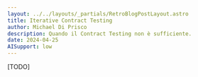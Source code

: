 ```yaml
---
layout: ../../layouts/_partials/RetroBlogPostLayout.astro
title: Iterative Contract Testing
author: Michael Di Prisco
description: Quando il Contract Testing non è sufficiente.
date: 2024-04-25
AISupport: low
---
```


[TODO]